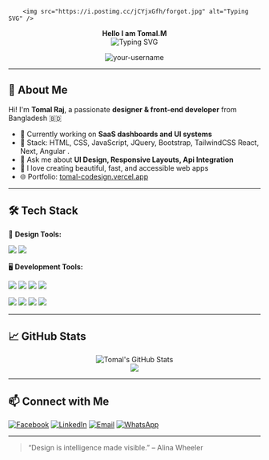 <!-- Banner with fixed top text and typing animation -->
        <img src="https://i.postimg.cc/jCYjxGfh/forgot.jpg" alt="Typing SVG" />


<p align="center">
  <strong>Hello I am Tomal.M</strong><br>
    <img src="https://readme-typing-svg.herokuapp.com?font=Fira+Code&duration=3000&pause=1000&color=00F58E&lines=Creative+UI%2FUX+Designer;Front+end+development" alt="Typing SVG" />
</p>

<p align="center">
  <img src="https://komarev.com/ghpvc/?username=your-username&label=Profile+views&color=blue&style=flat" alt="your-username" />
</p>

---

## 👋 About Me

Hi! I'm **Tomal Raj**, a passionate **designer & front-end developer** from Bangladesh 🇧🇩

- 🔭 Currently working on **SaaS dashboards and UI systems**
- 🧩 Stack: HTML, CSS, JavaScript, JQuery, Bootstrap, TailwindCSS React, Next, Angular .
- 💬 Ask me about **UI Design, Responsive Layouts, Api Integration**
- 🚀 I love creating beautiful, fast, and accessible web apps
- 🌐 Portfolio: [tomal-codesign.vercel.app](https://tomal-codesign.vercel.app)

---

## 🛠️ Tech Stack

🎨 **Design Tools:**

<p>
  <img src="https://img.shields.io/badge/Figma-F24E1E?style=for-the-badge&logo=figma&logoColor=white"/>
  <img src="https://img.shields.io/badge/Photoshop-31A8FF?style=for-the-badge&logo=Adobe%20Photoshop&logoColor=white"/>
</p>

🖥️ **Development Tools:**

<p>
  <img src="https://img.shields.io/badge/HTML5-E34F26?style=for-the-badge&logo=html5&logoColor=white"/>
  <img src="https://img.shields.io/badge/CSS3-1572B6?style=for-the-badge&logo=css3&logoColor=white"/>
  <img src="https://img.shields.io/badge/Bootstrap-7952B3?style=for-the-badge&logo=bootstrap&logoColor=white"/>
  <img src="https://img.shields.io/badge/Tailwind_CSS-38B2AC?style=for-the-badge&logo=tailwind-css&logoColor=white"/>
</p>

<p>
  <img src="https://img.shields.io/badge/JavaScript-F7DF1E?style=for-the-badge&logo=javascript&logoColor=black"/>
  <img src="https://img.shields.io/badge/React-20232A?style=for-the-badge&logo=react&logoColor=61DAFB"/>
  <img src="https://img.shields.io/badge/Next.js-000000?style=for-the-badge&logo=next.js&logoColor=white"/>
  <img src="https://img.shields.io/badge/Angular-DD0031?style=for-the-badge&logo=angular&logoColor=white"/>
</p>




---

## 📈 GitHub Stats

<p align="center">
  <img src="https://github-readme-stats.vercel.app/api?username=tomal-codesign&show_icons=true&theme=radical" alt="Tomal's GitHub Stats" />
  <br/>
  <img src="https://github-readme-streak-stats.herokuapp.com?user=tomal-codesign&theme=radical&date_format=M%20j%5B%2C%20Y%5D" />
</p>

---

## 📫 Connect with Me

[![Facebook](https://img.shields.io/badge/Facebook-1877F2?style=for-the-badge&logo=facebook&logoColor=white)](https://www.facebook.com/tomalcodesign/)
[![LinkedIn](https://img.shields.io/badge/LinkedIn-0077B5?style=for-the-badge&logo=linkedin&logoColor=white)](https://linkedin.com/in/tomal-codesign)
[![Email](https://img.shields.io/badge/Email-D14836?style=for-the-badge&logo=gmail&logoColor=white)](mailto:sj.tomalahmedraj@gmail.com)
[![WhatsApp](https://img.shields.io/badge/WhatsApp-25D366?style=for-the-badge&logo=whatsapp&logoColor=white)](https://wa.me/8801608445376)


---

> “Design is intelligence made visible.” – Alina Wheeler
